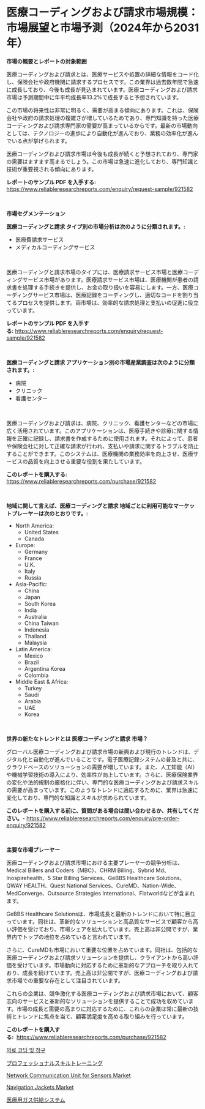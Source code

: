 <p><h1>医療コーディングおよび請求市場規模：市場展望と市場予測（2024年から2031年）</h1></p><p><strong>市場の概要とレポートの対象範囲</strong></p>
<p><p>医療コーディングおよび請求とは、医療サービスや処置の詳細な情報をコード化し、保険会社や政府機関に請求するプロセスです。この業界は過去数年間で急速に成長しており、今後も成長が見込まれています。医療コーディングおよび請求市場は予測期間中に年平均成長率13.2%で成長すると予想されています。</p><p>この市場の将来性は非常に明るく、需要が高まる傾向にあります。これは、保険会社や政府の請求処理の複雑さが増しているためであり、専門知識を持った医療コーディングおよび請求専門家の需要が高まっているからです。最新の市場動向としては、テクノロジーの進歩により自動化が進んでおり、業務の効率化が進んでいる点が挙げられます。</p><p>医療コーディングおよび請求市場は今後も成長が続くと予想されており、専門家の需要はますます高まるでしょう。この市場は急速に進化しており、専門知識と技術が重要視される傾向にあります。</p></p>
<p><strong>レポートのサンプル PDF を入手する:</strong> <a href="https://www.reliableresearchreports.com/enquiry/request-sample/921582">https://www.reliableresearchreports.com/enquiry/request-sample/921582</a></p>
<p>&nbsp;</p>
<p><strong>市場セグメンテーション</strong></p>
<p><strong>医療コーディングと請求 タイプ別の市場分析は次のように分類されます。:</strong></p>
<p><ul><li>医療費請求サービス</li><li>メディカルコーディングサービス</li></ul></p>
<p>&nbsp;</p>
<p><p>医療コーディングと請求市場のタイプには、医療請求サービス市場と医療コーディングサービス市場があります。医療請求サービス市場は、医療機関が患者の請求書を処理する手続きを提供し、お金の取り扱いを容易にします。一方、医療コーディングサービス市場は、医療記録をコーディングし、適切なコードを割り当てるプロセスを提供します。両市場は、効率的な請求処理と支払いの促進に役立っています。</p></p>
<p><strong>レポートのサンプル PDF を入手する:</strong>&nbsp;<a href="https://www.reliableresearchreports.com/enquiry/request-sample/921582">https://www.reliableresearchreports.com/enquiry/request-sample/921582</a></p>
<p>&nbsp;</p>
<p><strong> 医療コーディングと請求 アプリケーション別の市場産業調査は次のように分類されます。:</strong></p>
<p><ul><li>病院</li><li>クリニック</li><li>看護センター</li></ul></p>
<p>&nbsp;</p>
<p><p>医療コーディングおよび請求は、病院、クリニック、看護センターなどの市場に広く活用されています。このアプリケーションは、医療手続きや診療に関する情報を正確に記録し、請求書を作成するために使用されます。それによって、患者や保険会社に対して正確な請求が行われ、支払いや請求に関するトラブルを防止することができます。このシステムは、医療機関の業務効率を向上させ、医療サービスの品質を向上させる重要な役割を果たしています。</p></p>
<p><strong>このレポートを購入する:</strong>&nbsp; <a href="https://www.reliableresearchreports.com/purchase/921582">https://www.reliableresearchreports.com/purchase/921582</a></p>
<p>&nbsp;</p>
<p><strong>地域に関して言えば、医療コーディングと請求 地域ごとに利用可能なマーケットプレーヤーは次のとおりです。:</strong></p>
<p><ul>
    <li>
        North America:
        <ul>
            <li>United States</li>
            <li>Canada</li>
        </ul>
    </li>
    <li>
        Europe:
        <ul>
            <li>Germany</li>
            <li>France</li>
            <li>U.K.</li>
            <li>Italy</li>
            <li>Russia</li>
        </ul>
    </li>
    <li>
        Asia-Pacific:
        <ul>
            <li>China</li>
            <li>Japan</li>
            <li>South Korea</li>
            <li>India</li>
            <li>Australia</li>
            <li>China Taiwan</li>
            <li>Indonesia</li>
            <li>Thailand</li>
            <li>Malaysia</li>
        </ul>
    </li>
    <li>
        Latin America:
        <ul>
            <li>Mexico</li>
            <li>Brazil</li>
            <li>Argentina Korea</li>
            <li>Colombia</li>
        </ul>
    </li>
    <li>
        Middle East & Africa:
        <ul>
            <li>Turkey</li>
            <li>Saudi</li>
            <li>Arabia</li>
            <li>UAE</li>
            <li>Korea</li>
        </ul>
    </li>
    </ul></p>
<p>&nbsp;</p>
<p><strong>世界の新たなトレンドとは 医療コーディングと請求 市場？</strong></p>
<p><p>グローバル医療コーディングおよび請求市場の新興および現行のトレンドは、デジタル化と自動化が進んでいることです。電子医療記録システムの普及と共に、クラウドベースのソリューションの需要が増しています。また、人工知能（AI）や機械学習技術の導入により、効率性が向上しています。さらに、医療保険業界の変化や法的規制の厳格化に伴い、専門的な医療コーディングおよび請求スキルの需要が高まっています。このようなトレンドに適応するために、業界は急速に変化しており、専門的な知識とスキルが求められています。</p></p>
<p><strong>このレポートを購入する前に、質問がある場合は問い合わせるか、共有してください。</strong>- <a href="https://www.reliableresearchreports.com/enquiry/pre-order-enquiry/921582">https://www.reliableresearchreports.com/enquiry/pre-order-enquiry/921582</a></p>
<p>&nbsp;</p>
<p><strong>主要な市場プレーヤー</strong></p>
<p><p>医療コーディングおよび請求市場における主要プレーヤーの競争分析は、Medical Billers and Coders（MBC）、CHRM Billing、Sybrid Md、Inospirehealth、5 Star Billing Services、GeBBS Healthcare Solutions、QWAY HEALTH、Quest National Services、CureMD、Nation-Wide、MedConverge、Outsource Strategies International、Flatworldなどが含まれます。</p><p>GeBBS Healthcare Solutionsは、市場成長と最新のトレンドにおいて特に目立っています。同社は、革新的なソリューションと高品質なサービスで顧客から高い評価を受けており、市場シェアを拡大しています。売上高は非公開ですが、業界内でトップの地位を占めていると言われています。</p><p>さらに、CureMDも市場において重要な位置を占めています。同社は、包括的な医療コーディングおよび請求ソリューションを提供し、クライアントから高い評価を受けています。市場動向に対応するために革新的なアプローチを取り入れており、成長を続けています。売上高は非公開ですが、医療コーディングおよび請求市場での重要な存在として注目されています。</p><p>これらの企業は、競争激化する医療コーディングおよび請求市場において、顧客志向のサービスと革新的なソリューションを提供することで成功を収めています。市場の成長と需要の高まりに対応するために、これらの企業は常に最新の技術とトレンドに焦点を当て、顧客満足度を高める取り組みを行っています。</p></p>
<p><strong>このレポートを購入する:</strong>&nbsp;&nbsp;<a href="https://www.reliableresearchreports.com/purchase/921582">https://www.reliableresearchreports.com/purchase/921582</a></p>
<p><p><a href="https://github.com/sougarounis/Market-Research-Report-List-2/blob/main/5116263182236.md">의료 코딩 및 청구</a></p><p><a href="https://github.com/lababdou/Market-Research-Report-List-2/blob/main/1439975182240.md">プロフェッショナルスキルトレーニング</a></p><p><a href="https://issuu.com/reportprime-2/docs/network-communication-unit-for-sensors-market-size">Network Communication Unit for Sensors Market</a></p><p><a href="https://issuu.com/reportprime-2/docs/navigation-jackets-market-size-2030.pptx">Navigation Jackets Market</a></p><p><a href="https://github.com/mohamedbakry57/Market-Research-Report-List-2/blob/main/4947927182239.md">医療用ガス供給システム</a></p></p>